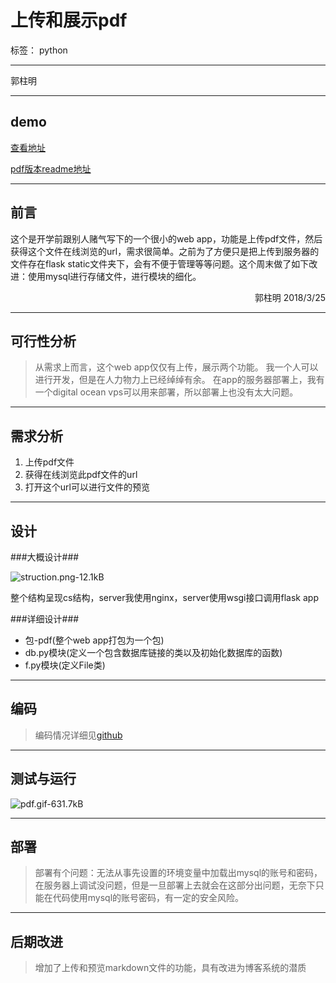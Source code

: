 ﻿# 上传和展示pdf

标签： python


----------
郭柱明


----------
## demo ##

[查看地址][1]


[pdf版本readme地址][2]

----------
## 前言 ##
这个是开学前跟别人赌气写下的一个很小的web app，功能是上传pdf文件，然后获得这个文件在线浏览的url，需求很简单。之前为了方便只是把上传到服务器的文件存在flask static文件夹下，会有不便于管理等等问题。这个周末做了如下改进：使用mysql进行存储文件，进行模块的细化。
<p align="right">郭柱明 2018/3/25</p>


----------
## 可行性分析 ##

> 从需求上而言，这个web app仅仅有上传，展示两个功能。
我一个人可以进行开发，但是在人力物力上已经绰绰有余。
在app的服务器部署上，我有一个digital ocean vps可以用来部署，所以部署上也没有太大问题。


----------
## 需求分析 ##


 1. 上传pdf文件
 2. 获得在线浏览此pdf文件的url
 3. 打开这个url可以进行文件的预览
 


----------
## 设计 ##

###大概设计###

![struction.png-12.1kB][3]


整个结构呈现cs结构，server我使用nginx，server使用wsgi接口调用flask app

###详细设计###

 - 包-pdf(整个web app打包为一个包)
  - db.py模块(定义一个包含数据库链接的类以及初始化数据库的函数)
  - f.py模块(定义File类)


----------
## 编码 ##

> 编码情况详细见[github][4]


----------
## 测试与运行 ##
![pdf.gif-631.7kB][5]


----------
## 部署 ##

> 部署有个问题：无法从事先设置的环境变量中加载出mysql的账号和密码，在服务器上调试没问题，但是一旦部署上去就会在这部分出问题，无奈下只能在代码使用mysql的账号密码，有一定的安全风险。


----------
## 后期改进 ##

> 增加了上传和预览markdown文件的功能，具有改进为博客系统的潜质

  

   


  [1]: http://138.68.235.123/upload
  [2]: http://138.68.235.123/show?file_name=readme.pdf
  [3]: http://static.zybuluo.com/gzm1997/5de0ll4jozkxxzntxo20ni2x/struction.png
  [4]: https://github.com/gzm1997/pdf
  [5]: http://static.zybuluo.com/gzm1997/v93gqdz11aenv30kisr64r41/pdf.gif